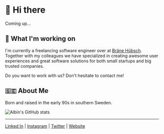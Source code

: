 # 👋 Hi there

Coming up...

## 🎒 What I'm working on

I'm currently a freelancing software engineer over at [Bräne Hübsch](https://github.com/Brane-Hubsch). Together with my colleagues we have specialized in creating awesome user experiences and great software solutions for both small startups and big trusted companies.

Do you want to work with us? Don't hesitate to contact me!

## 🇸🇪 About Me

Born and raised in the early 90s in southern Sweden.

![Albin's GitHub stats](https://github-readme-stats.vercel.app/api?username=albinhubsch&show_icons=true&count_private=true&theme=aura_dark&hide_border=true&hide_title=true)

---

[Linked In](https://www.linkedin.com/in/albinhubsch/) | [Instagram](https://www.instagram.com/albinhubsch/) | [Twitter](https://twitter.com/albinhubsch) | [Website](http://albinhubsch.se)
